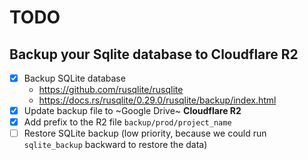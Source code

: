 # TODO

## Backup your Sqlite database to Cloudflare R2

- [x] Backup SQLite database
  - https://github.com/rusqlite/rusqlite
  - https://docs.rs/rusqlite/0.29.0/rusqlite/backup/index.html
- [x] Update backup file to ~Google Drive~ **Cloudflare R2**
- [x] Add prefix to the R2 file `backup/prod/project_name`
- [ ] Restore SQLite backup (low priority, because we could run `sqlite_backup` backward to restore the data)
